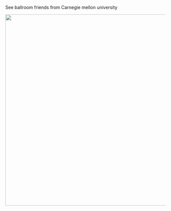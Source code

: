 See ballroom friends from Carnegie mellon university

<img src="https://user-images.githubusercontent.com/66021647/213742375-f00a8adf-21dd-4c02-a0f2-0a67108efaa0.JPG" width="600" >
